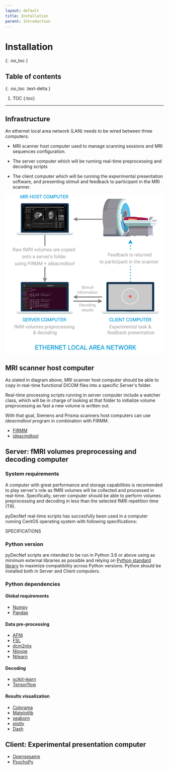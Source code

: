 ```yaml
---
layout: default
title: Installation
parent: Introduction
---
```


# Installation
{: .no_toc }

## Table of contents
{: .no_toc .text-delta }

1. TOC
{:toc}

---

## Infrastructure

An ethernet local area network (LAN) needs to be wired between three computers: 

- MRI scanner host computer used to manage scanning sessions and MRI sequences configuration.

- The server computer which will be running real-time preprocessing and decoding scripts

- The client computer which will be running the experimental presentation software, and presenting stimuli and feedback to participant in the MRI scanner.

<center><img src="../../assets/images/ethernet_lan.png" alt="Ethernet Local Area Network Diagram"></center>

## MRI scanner host computer

As stated in diagram above, MRI scanner host computer should be able to copy in real-time functional DICOM files into a specific Server's folder. 

Real-time processing scripts running in server computer include a watcher class, which will be in charge of looking at that folder to initialize volume preprocessing as fast a new volume is written out.

With that goal, Siemens and Prisma scanners host computers can use *ideacmdtool* program in combination with FIRMM.

- <a href="https://firmm.readthedocs.io/en/3.2/installation/" target="_blank">FIRMM</a>
- <a href="https://firmm.readthedocs.io/en/3.2/siemens_ideacmdtool/" target="_blank">ideacmdtool</a>

## Server: fMRI volumes preprocessing and decoding computer

### System requirements

A computer with great performance and storage capabilities is recomended to play server's role as fMRI volumes will be collected and processed in real-time. Specifically, server computer should be able to perform volumes preprocessing and decoding in less than the selected fMRI repetition time (TR).

pyDecNef real-time scripts has succesfully been used in a computer running CentOS operating system with following specifications:

SPECIFICATIONS

### Python version

pyDecNef scripts are intended to be run in Python 3.6 or above using as minimum external libraries as possible and relying on [Python standard library](https://docs.python.org/3/library/) to maximize compatibility across Python versions. Python should be installed both in Server and Client computers.

### Python dependencies

#### Global requirements

- <a href="https://numpy.org/" target="_blank">Numpy</a>
- <a href="https://pandas.pydata.org/" target="_blank">Pandas</a>

#### Data pre-processing

- <a href="https://afni.nimh.nih.gov/pub/dist/doc/htmldoc/background_install/main_toc.html" target="_blank">AFNI</a>
- <a href="https://fsl.fmrib.ox.ac.uk/fsl/fslwiki/" target="_blank">FSL</a>
- <a href="https://www.nitrc.org/plugins/mwiki/index.php/dcm2nii:MainPage" target="_blank">dcm2niix</a>
- <a href="https://nipype.readthedocs.io/en/latest/" target="_blank">Nipype</a>
- <a href="https://nilearn.github.io/stable/index.html" target="_blank">Nilearn</a>

#### Decoding

- <a href="https://scikit-learn.org/stable/" target="_blank">scikit-learn</a>
- <a href="https://www.tensorflow.org/" target="_blank">Tensorflow</a>

#### Results visualization

- <a href="https://pypi.org/project/colorama/" target="_blank">Colorama</a>
- <a href="https://matplotlib.org/" target="_blank">Matplotlib</a>
- <a href="https://seaborn.pydata.org/" target="_blank">seaborn</a>
- <a href="https://plotly.com/python/getting-started/" target="_blank">plotly</a>
- <a href="https://dash.plotly.com/installation" target="_blank">Dash</a>

## Client: Experimental presentation computer

- <a href="https://osdoc.cogsci.nl/" target="_blank">Opensesame</a>
- <a href="https://www.psychopy.org/" target="_blank">PsychoPy</a>
